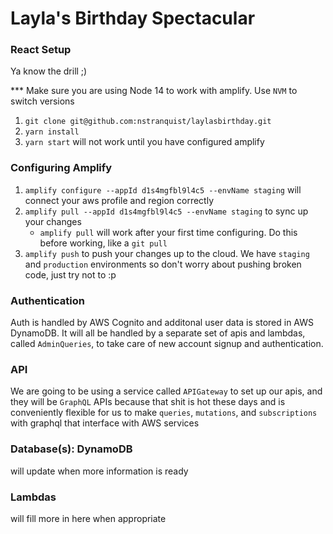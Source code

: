 # Layla's Birthday Spectacular

### React Setup

Ya know the drill ;)

\*\*\* Make sure you are using Node 14 to work with amplify. Use `NVM` to switch versions

1. `git clone git@github.com:nstranquist/laylasbirthday.git`
2. `yarn install`
3. `yarn start` will not work until you have configured amplify

### Configuring Amplify

1. `amplify configure --appId d1s4mgfbl9l4c5 --envName staging` will connect your aws profile and region correctly
2. `amplify pull --appId d1s4mgfbl9l4c5 --envName staging` to sync up your changes
   - `amplify pull` will work after your first time configuring. Do this before working, like a `git pull`
3. `amplify push` to push your changes up to the cloud. We have `staging` and `production` environments so don't worry about pushing broken code, just try not to :p

### Authentication

Auth is handled by AWS Cognito and additonal user data is stored in AWS DynamoDB.
It will all be handled by a separate set of apis and lambdas, called `AdminQueries`, to take care of new account signup and authentication.

### API

We are going to be using a service called `APIGateway` to set up our apis, and they will be `GraphQL` APIs because that shit is hot these days and is conveniently flexible for us to make `queries`, `mutations`, and `subscriptions` with graphql that interface with AWS services

### Database(s): DynamoDB

will update when more information is ready

### Lambdas

will fill more in here when appropriate
